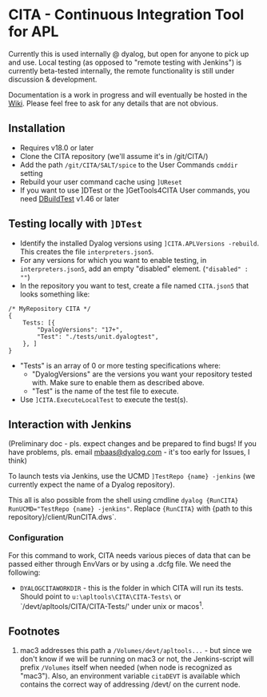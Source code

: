 # CITA - Continuous Integration Tool for APL

Currently this is used internally @ dyalog, but open for anyone to
pick up and use. Local testing (as opposed to "remote testing with Jenkins")
is currently beta-tested internally, the remote functionality is still under
discussion & development.

Documentation is a work in progress and will eventually be hosted  in the [Wiki](https://github.com/Dyalog/CITA/wiki). Please feel free to ask for any details that are not obvious.

## Installation
* Requires v18.0 or later
* Clone the CITA repository (we'll assume it's in /git/CITA/)
* Add the path `/git/CITA/SALT/spice` to the User Commands `cmddir` setting 
* Rebuild your user command cache using `]UReset`
* If you want to use ]DTest or the ]GetTools4CITA User commands,
you need [DBuildTest](https://github.com/Dyalog/DBuildTest) v1.46 or later
## Testing locally with `]DTest`
* Identify the installed Dyalog versions using `]CITA.APLVersions -rebuild`.  This creates the file `interpreters.json5`.
* For any versions for which you want to enable testing, in `interpreters.json5`, add an empty "disabled" element. (`"disabled" : ""`) 
* In the repository you want to test, create a file named `CITA.json5` that looks something like:
```
/* MyRepository CITA */
{
    Tests: [{
        "DyalogVersions": "17+",
        "Test": "./tests/unit.dyalogtest",
    }, ]
}
```
* "Tests" is an array of 0 or more testing specifications where:
  * "DyalogVersions" are the versions you want your repository tested with. Make sure to enable them as described above.
  * "Test" is the name of the test file to execute.
* Use `]CITA.ExecuteLocalTest` to execute the test(s).
## Interaction with Jenkins

(Preliminary doc - pls. expect changes and be prepared to find bugs! If you have
problems, pls. email mbaas@dyalog.com - it's too early for Issues, I think)

To launch tests via Jenkins, use the UCMD `]TestRepo {name} -jenkins`  (we currently expect the name
of a Dyalog repository).

This all is also possible from the shell using cmdline `dyalog {RunCITA} RunUCMD="TestRepo {name} -jenkins"`.
Replace `{RunCITA}` with {path to this repository}/client/RunCITA.dws`.

### Configuration

For this command to work, CITA needs various pieces of data that can be passed either through EnvVars
or by using a .dcfg file. We need the following:

* `DYALOGCITAWORKDIR` - this is the folder in which CITA will run its tests. 
Should point to `u:\apltools\CITA\CITA-Tests\` or `/devt/apltools/CITA/CITA-Tests/' under unix or macos<sup>1</sup>.


## Footnotes

1. mac3 addresses this path a `/Volumes/devt/apltools...` - but since we don't know if we will be running on mac3 or not,
   the Jenkins-script will prefix `/Volumes` itself when needed (when node is recognized as "mac3"). Also, an environment variable `citaDEVT` is available which contains the correct way of addressing /devt/ on the current node.
